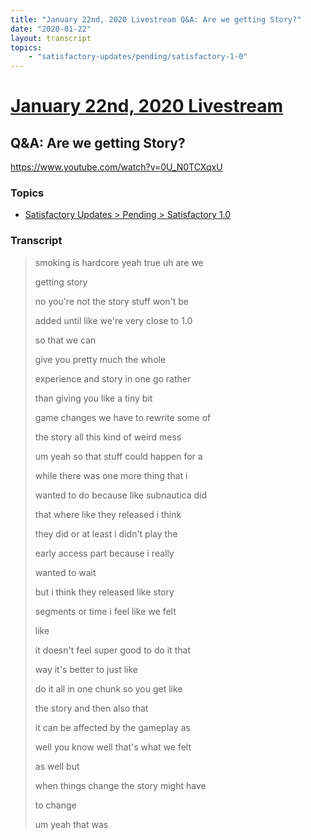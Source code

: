 ```yaml
---
title: "January 22nd, 2020 Livestream Q&A: Are we getting Story?"
date: "2020-01-22"
layout: transcript
topics:
    - "satisfactory-updates/pending/satisfactory-1-0"
---
```

# [January 22nd, 2020 Livestream](../2020-01-22.md)
## Q&A: Are we getting Story?
https://www.youtube.com/watch?v=0U_N0TCXqxU

### Topics
* [Satisfactory Updates > Pending > Satisfactory 1.0](../topics/satisfactory-updates/pending/satisfactory-1-0.md)

### Transcript

> smoking is hardcore yeah true uh are we
> 
> getting story
> 
> no you're not the story stuff won't be
> 
> added until like we're very close to 1.0
> 
> so that we can
> 
> give you pretty much the whole
> 
> experience and story in one go rather
> 
> than giving you like a tiny bit
> 
> game changes we have to rewrite some of
> 
> the story all this kind of weird mess
> 
> um yeah so that stuff could happen for a
> 
> while there was one more thing that i
> 
> wanted to do because like subnautica did
> 
> that where like they released i think
> 
> they did or at least i didn't play the
> 
> early access part because i really
> 
> wanted to wait
> 
> but i think they released like story
> 
> segments or time i feel like we felt
> 
> like
> 
> it doesn't feel super good to do it that
> 
> way it's better to just like
> 
> do it all in one chunk so you get like
> 
> the story and then also that
> 
> it can be affected by the gameplay as
> 
> well you know well that's what we felt
> 
> as well but
> 
> when things change the story might have
> 
> to change
> 
> um yeah that was
> 
